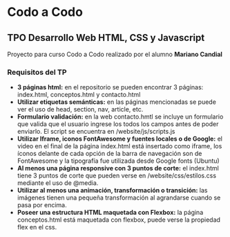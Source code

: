 # Codo a Codo
## TPO Desarrollo Web HTML, CSS y Javascript
Proyecto para curso Codo a Codo realizado por el alumno **Mariano Candial**

### Requisitos del TP
* **3 páginas html:** en el repositorio se pueden encontrar 3 páginas: index.html, conceptos.html y contacto.html
* **Utilizar etiquetas semánticas:** en las páginas mencionadas se puede ver el uso de head, section, nav, article, etc.
* **Formulario validación:** en la web contacto.hmtl se incluye un formulario que valida que el usuario ingrese los todos los campos antes de poder enviarlo. El script se encuentra en /website/js/scripts.js
* **Utilizar Iframe, iconos FontAwesome y fuentes locales o de Google:** el video en el final de la página index.html está insertado como iframe, los íconos delante de cada opción de la barra de navegación son de FontAwesome y la tipografía fue utilizada desde Google fonts (Ubuntu)
* **Al menos una página responsive con 3 puntos de corte:** el index.html tiene 3 puntos de corte que pueden verse en /website/css/estilos.css mediante el uso de @media. 
* **Utilizar al menos una animación, transformación o transición:** las imágenes tienen una pequeña transformación al agrandarse cuando se pasa por encima.
* **Poseer una estructura HTML maquetada con Flexbox:** la página conceptos.html está maquetada con flexbox, puede verse la propiedad flex en el css.

